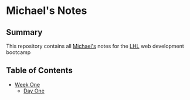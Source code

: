 # Michael's Notes

## Summary

This repository contains all [Michael's](https://github.com/Michaeltcdavis) notes for the [LHL](https://www.lighthouselabs.ca/) web development bootcamp

## Table of Contents
* [Week One](/Week_1)
  * [Day One](/Week_1/Day_1)
